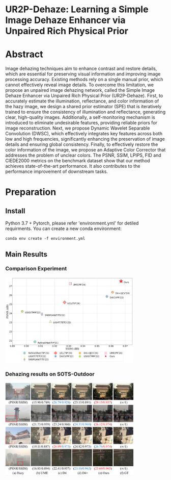 # UR2P-Dehaze: Learning a Simple Image Dehaze Enhancer via Unpaired Rich Physical Prior

Abstract
===========================
Image dehazing techniques aim to enhance contrast and restore details, which are essential for preserving visual information and improving image processing accuracy. Existing methods rely on a single manual prior, which cannot effectively reveal image details. To overcome this limitation, we propose an unpaired image dehazing network, called the Simple Image Dehaze Enhancer via Unpaired Rich Physical Prior (UR2P-Dehaze). First, to accurately estimate the illumination, reflectance, and color information of the hazy image, we design a shared prior estimator (SPE) that is iteratively trained to ensure the consistency of illumination and reflectance, generating clear, high-quality images. Additionally, a self-monitoring mechanism is introduced to eliminate undesirable features, providing reliable priors for image reconstruction. Next, we propose Dynamic Wavelet Separable Convolution (DWSC), which effectively integrates key features across both low and high frequencies, significantly enhancing the preservation of image details and ensuring global consistency. Finally, to effectively restore the color information of the image, we propose an Adaptive Color Corrector that addresses the problem of unclear colors. The PSNR, SSIM, LPIPS, FID and CIEDE2000 metrics on the benchmark dataset show that our method achieves state-of-the-art performance. It also contributes to the performance improvement of downstream tasks.

Preparation
===========================
## Install
Python 3.7 + Pytorch, please refer 'environment.yml' for detiled requirments.
You can create a new conda environment:
```
conda env create -f environment.yml
```

## Main Results
### Comparison Experiment
<img src="PSNR_SSIM.png" width="80%">

### Dehazing results on SOTS-Outdoor
<img src="outdoor.png" width="80%">


